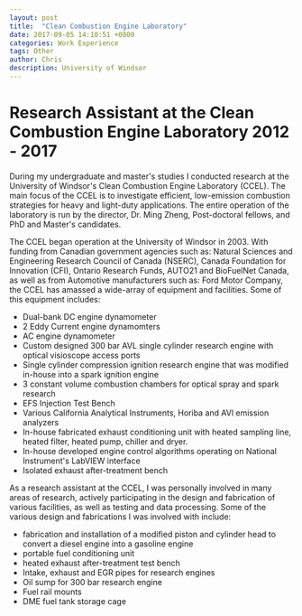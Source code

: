 ```yaml
---
layout: post
title:  "Clean Combustion Engine Laboratory"
date: 2017-09-05 14:10:51 +0800
categories: Work Experience
tags: Other
author: Chris
description: University of Windsor
---
```


Research Assistant at the Clean Combustion Engine Laboratory 2012 - 2017
============

During my undergraduate and master's studies I conducted research at the University of Windsor's Clean Combustion Engine Laboratory (CCEL). The main focus of the CCEL is to investigate efficient, low-emission combustion strategies for heavy and light-duty applications. The entire operation of the laboratory is run by the director, Dr. Ming Zheng, Post-doctoral fellows, and PhD and Master's candidates. 

The CCEL began operation at the University of Windsor in 2003. With funding from Canadian government agencies such as: Natural Sciences and Engineering Research Council of Canada (NSERC), Canada Foundation for Innovation (CFI), Ontario Research Funds, AUTO21 and BioFuelNet Canada, as well as from Automotive manufacturers such as: Ford Motor Company, the CCEL has amassed a wide-array of equipment and facilities. Some of this equipment includes:

- Dual-bank DC engine dynamometer
- 2 Eddy Current engine dynamomters
- AC engine dynamometer
- Custom designed 300 bar AVL single cylinder research engine with optical visioscope access ports
- Single cylinder compression ignition research engine that was modified in-house into a spark ignition engine
- 3 constant volume combustion chambers for optical spray and spark research
- EFS Injection Test Bench
- Various California Analytical Instruments, Horiba and AVl emission analyzers
- In-house fabricated exhaust conditioning unit with heated sampling line, heated filter, heated pump, chiller and dryer.
- In-house developed engine control algorithms operating on National Instrument's LabVIEW interface
- Isolated exhaust after-treatment bench

As a research assistant at the CCEL, I was personally involved in many areas of research, actively participating in the design and fabrication of various facilities, as well as testing and data processing. Some of the various design and fabrications I was involved with include:

- fabrication and installation of a modified piston and cylinder head to convert a diesel engine into a gasoline engine
- portable fuel conditioning unit
- heated exhaust after-treatment test bench 
- Intake, exhaust and EGR pipes for research engines
- Oil sump for 300 bar research engine
- Fuel rail mounts
- DME fuel tank storage cage


